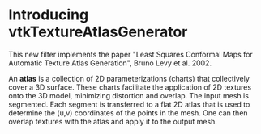# Introducing vtkTextureAtlasGenerator

This new filter implements  the paper "Least Squares Conformal Maps for Automatic Texture Atlas
Generation", Bruno Levy et al. 2002.

An **atlas** is a collection of 2D parameterizations (charts) that collectively cover a 3D surface.
These charts facilitate the application of 2D textures onto the 3D model, minimizing distortion and
overlap. The input mesh is segmented. Each segment is transferred to a flat 2D atlas that is
used to determine the (u,v) coordinates of the points in the mesh. One can then overlap
textures with the atlas and apply it to the output mesh.
